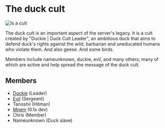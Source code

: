 # The duck cult

![Is a cult](https://badgen.net/static/type/cult)

The duck cult is an important aspect of the server's legacy. It is a cult created
by "Duckie | Duck Cult Leader", an ambitious duck that aims to defend duck's rights
against the wild, barbarian and uneducated humans who violate them. And also geese.
And some birds.

Members include nameunknown, duckie, evil, and many others, many of which are active
and help spread the message of the duck cult.

## Members

- [Duckie](../users/duckie.md) (Leader)
- [Evil](../users/evil.md) (Sergeant)
- Tanoshii (Hitman)
- [Mnem](../users/mnem.md) (0.1x dev)
- Chris (Member)
- Nameunknown (Duck slave)

